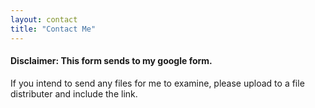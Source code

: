 ```yaml
---
layout: contact
title: "Contact Me"
---
```

#### Disclaimer: This form sends to my google form.

If you intend to send any files for me to examine, please upload to a file distributer and include the link.
